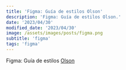 ```yaml
---
title: 'Figma: Guía de estilos Olson'
description: 'Figma: Guía de estilos Olson.'
date: '2023/04/30'
modified_date: '2023/04/30'
image: /assets/images/posts/figma.png
subtitle: 'figma'
tags: 'figma'
---
```


Figma: Guía de estilos [Olson](https://www.figma.com/community/file/1000492468755408581/Olson-Style-Guide---Free-Download)
